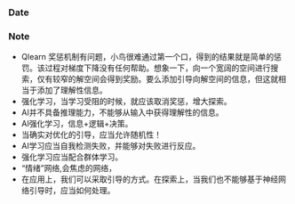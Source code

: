 ### Date

### Note
- Qlearn 奖惩机制有问题，小鸟很难通过第一个口，得到的结果就是简单的惩罚。该过程对梯度下降没有任何帮助。想象一下，向一个宽阔的空间进行搜索，仅有较窄的解空间会得到奖励。要么添加引导向解空间的信息，但这就相当于添加了理解性信息。
- 强化学习，当学习受阻的时候，就应该取消奖惩，增大探索。
- AI并不具备推理能力，不能够从输入中获得理解性的信息。
- AI强化学习，信息+逻辑+决策。
- 当确实对优化的引导，应当允许随机性！
- AI学习应当自我检测失败，并能够对失败进行反应。
- 强化学习应当配合群体学习。
- “情绪”网络,会焦虑的网络，
- 在应用上，我们可以采取引导的方式。在探索上，当我们也不能够基于神经网络引导时，应当如何处理。
